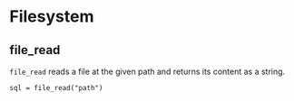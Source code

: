 ---
---

# Filesystem

## file_read

 `file_read` reads a file at the given path and returns its content as a string.

```hcl
sql = file_read("path")
```

